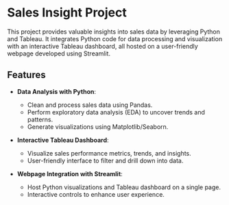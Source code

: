 
# Sales Insight Project

This project provides valuable insights into sales data by leveraging Python and Tableau. It integrates Python code for data processing and visualization with an interactive Tableau dashboard, all hosted on a user-friendly webpage developed using Streamlit.

## Features

- **Data Analysis with Python**: 
  - Clean and process sales data using Pandas.
  - Perform exploratory data analysis (EDA) to uncover trends and patterns.
  - Generate visualizations using Matplotlib/Seaborn.

- **Interactive Tableau Dashboard**:
  - Visualize sales performance metrics, trends, and insights.
  - User-friendly interface to filter and drill down into data.

- **Webpage Integration with Streamlit**:
  - Host Python visualizations and Tableau dashboard on a single page.
  - Interactive controls to enhance user experience.

